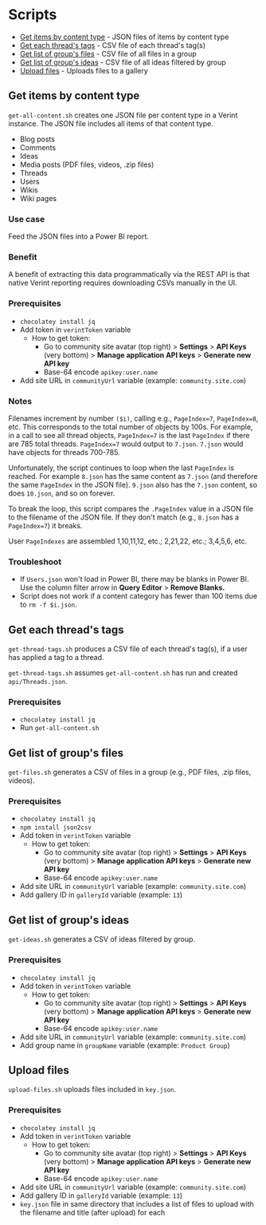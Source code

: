 # Scripts

- [Get items by content type](#get-items-by-content-type) - JSON files of items by content type
- [Get each thread's tags](#get-each-threads-tags) - CSV file of each thread's tag(s)
- [Get list of group's files](#get-list-of-groups-files) - CSV file of all files in a group
- [Get list of group's ideas](#get-list-of-groups-ideas) - CSV file of all ideas filtered by group
- [Upload files](#upload-files) - Uploads files to a gallery

## Get items by content type

`get-all-content.sh` creates one JSON file per content type in a Verint instance. The JSON file includes all items of that content type.

- Blog posts
- Comments
- Ideas
- Media posts (PDF files, videos, .zip files)
- Threads
- Users
- Wikis
- Wiki pages

### Use case

Feed the JSON files into a Power BI report.

### Benefit

A benefit of extracting this data programmatically via the REST API is that native Verint reporting requires downloading CSVs manually in the UI.

### Prerequisites

- `chocolatey install jq`
- Add token in `verintToken` variable
  - How to get token:
    - Go to community site avatar (top right) > **Settings** > **API Keys** (very bottom) > **Manage application API keys** > **Generate new API key**
    - Base-64 encode `apikey:user.name`
- Add site URL in `communityUrl` variable (example: `community.site.com`)

### Notes

Filenames increment by number `($i)`, calling e.g., `PageIndex=7`, `PageIndex=8`, etc. This corresponds to the total number of objects by 100s. For example, in a call to see all thread objects, `PageIndex=7` is the last `PageIndex` if there are 785 total threads. `PageIndex=7` would output to `7.json`. `7.json` would have objects for threads 700-785.

Unfortunately, the script continues to loop when the last `PageIndex` is reached. For example `8.json` has the same content as `7.json` (and therefore the same `PageIndex` in the JSON file). `9.json` also has the `7.json` content, so does `10.json`, and so on forever.

To break the loop, this script compares the `.PageIndex` value in a JSON file to the filename of the JSON file. If they don't match (e.g., `8.json` has a `PageIndex=7`) it breaks.

User `PageIndexes` are assembled 1,10,11,12, etc.; 2,21,22, etc.; 3,4,5,6, etc.

### Troubleshoot

- If `Users.json` won't load in Power BI, there may be blanks in Power BI. Use the column filter arrow in **Query Editor** > **Remove Blanks.**
- Script does not work if a content category has fewer than 100 items due to `rm -f $i.json`.

## Get each thread's tags

`get-thread-tags.sh` produces a CSV file of each thread's tag(s), if a user has applied a tag to a thread. 

`get-thread-tags.sh` assumes `get-all-content.sh` has run and created `api/Threads.json`.

### Prerequisites
- `chocolatey install jq`
- Run `get-all-content.sh`

## Get list of group's files

`get-files.sh` generates a CSV of files in a group (e.g., PDF files, .zip files, videos).

### Prerequisites
- `chocolatey install jq`
- `npm install json2csv`
- Add token in `verintToken` variable
  - How to get token:
    - Go to community site avatar (top right) > **Settings** > **API Keys** (very bottom) > **Manage application API keys** > **Generate new API key**
    - Base-64 encode `apikey:user.name`
- Add site URL in `communityUrl` variable (example: `community.site.com`)
- Add gallery ID in `galleryId` variable (example: `13`)

## Get list of group's ideas

`get-ideas.sh` generates a CSV of ideas filtered by group.

### Prerequisites
- `chocolatey install jq`
- Add token in `verintToken` variable
  - How to get token:
    - Go to community site avatar (top right) > **Settings** > **API Keys** (very bottom) > **Manage application API keys** > **Generate new API key**
    - Base-64 encode `apikey:user.name`
- Add site URL in `communityUrl` variable (example: `community.site.com`)
- Add group name in `groupName` variable (example: `Product Group`)

## Upload files

`upload-files.sh` uploads files included in `key.json`.

### Prerequisites
- `chocolatey install jq`
- Add token in `verintToken` variable
  - How to get token:
    - Go to community site avatar (top right) > **Settings** > **API Keys** (very bottom) > **Manage application API keys** > **Generate new API key**
    - Base-64 encode `apikey:user.name`
- Add site URL in `communityUrl` variable (example: `community.site.com`)
- Add gallery ID in `galleryId` variable (example: `13`)
- `key.json` file in same directory that includes a list of files to upload with the filename and title (after upload) for each 

